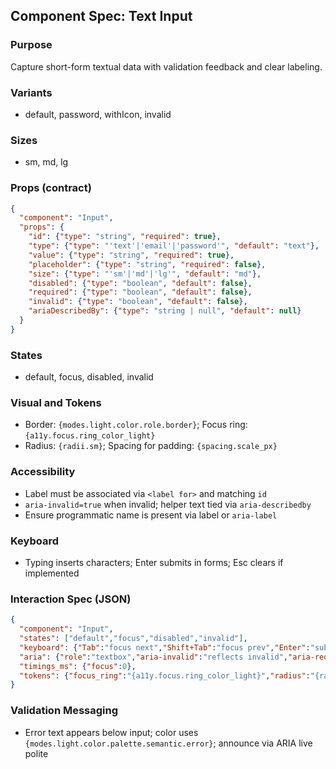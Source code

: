 ## Component Spec: Text Input

### Purpose
Capture short-form textual data with validation feedback and clear labeling.

### Variants
- default, password, withIcon, invalid

### Sizes
- sm, md, lg

### Props (contract)
```json
{
  "component": "Input",
  "props": {
    "id": {"type": "string", "required": true},
    "type": {"type": "'text'|'email'|'password'", "default": "text"},
    "value": {"type": "string", "required": true},
    "placeholder": {"type": "string", "required": false},
    "size": {"type": "'sm'|'md'|'lg'", "default": "md"},
    "disabled": {"type": "boolean", "default": false},
    "required": {"type": "boolean", "default": false},
    "invalid": {"type": "boolean", "default": false},
    "ariaDescribedBy": {"type": "string | null", "default": null}
  }
}
```

### States
- default, focus, disabled, invalid

### Visual and Tokens
- Border: `{modes.light.color.role.border}`; Focus ring: `{a11y.focus.ring_color_light}`
- Radius: `{radii.sm}`; Spacing for padding: `{spacing.scale_px}`

### Accessibility
- Label must be associated via `<label for>` and matching `id`
- `aria-invalid=true` when invalid; helper text tied via `aria-describedby`
- Ensure programmatic name is present via label or `aria-label`

### Keyboard
- Typing inserts characters; Enter submits in forms; Esc clears if implemented

### Interaction Spec (JSON)
```json
{
  "component": "Input",
  "states": ["default","focus","disabled","invalid"],
  "keyboard": {"Tab":"focus next","Shift+Tab":"focus prev","Enter":"submit form"},
  "aria": {"role":"textbox","aria-invalid":"reflects invalid","aria-required":"reflects required"},
  "timings_ms": {"focus":0},
  "tokens": {"focus_ring":"{a11y.focus.ring_color_light}","radius":"{radii.sm}"}
}
```

### Validation Messaging
- Error text appears below input; color uses `{modes.light.color.palette.semantic.error}`; announce via ARIA live polite

